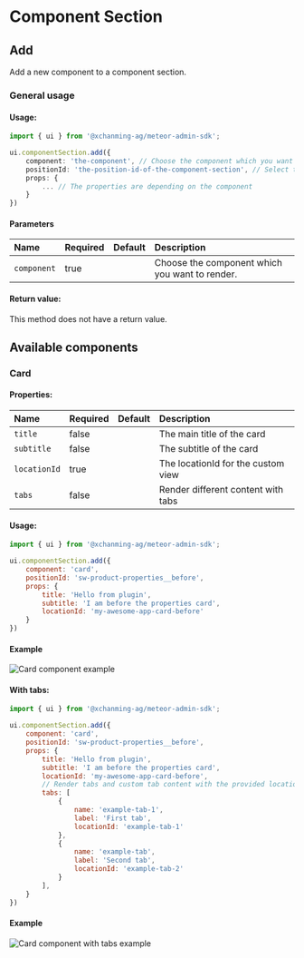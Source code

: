 # Component Section

## Add
Add a new component to a component section.

### General usage

#### Usage:  
```ts
import { ui } from '@xchanming-ag/meteor-admin-sdk';

ui.componentSection.add({
    component: 'the-component', // Choose the component which you want to render at the component section
    positionId: 'the-position-id-of-the-component-section', // Select the positionId where you want to render the component
    props: {
        ... // The properties are depending on the component
    }
})
```

#### Parameters
| Name        | Required | Default | Description                                    |
| :---------- | :------- | :------ | :--------------------------------------------- |
| `component` | true     |         | Choose the component which you want to render. |

#### Return value:
This method does not have a return value.

## Available components

### Card

#### Properties:
| Name         | Required | Default | Description                        |
|:-------------|:---------|:--------|:-----------------------------------|
| `title`      | false    |         | The main title of the card         |
| `subtitle`   | false    |         | The subtitle of the card           |
| `locationId` | true     |         | The locationId for the custom view |
| `tabs`       | false    |         | Render different content with tabs |

#### Usage:
```js
import { ui } from '@xchanming-ag/meteor-admin-sdk';

ui.componentSection.add({
    component: 'card',
    positionId: 'sw-product-properties__before',
    props: {
        title: 'Hello from plugin',
        subtitle: 'I am before the properties card',
        locationId: 'my-awesome-app-card-before'
    }
})
```

#### Example
![Card component example](./assets/example-card.png)

#### With tabs:
```js
import { ui } from '@xchanming-ag/meteor-admin-sdk';

ui.componentSection.add({
    component: 'card',
    positionId: 'sw-product-properties__before',
    props: {
        title: 'Hello from plugin',
        subtitle: 'I am before the properties card',
        locationId: 'my-awesome-app-card-before',
        // Render tabs and custom tab content with the provided location id
        tabs: [
            {
                name: 'example-tab-1',
                label: 'First tab',
                locationId: 'example-tab-1'
            },
            {
                name: 'example-tab',
                label: 'Second tab',
                locationId: 'example-tab-2'
            }
        ],
    }
})
```

#### Example
![Card component with tabs example](./assets/example-card-with-tabs.png)
